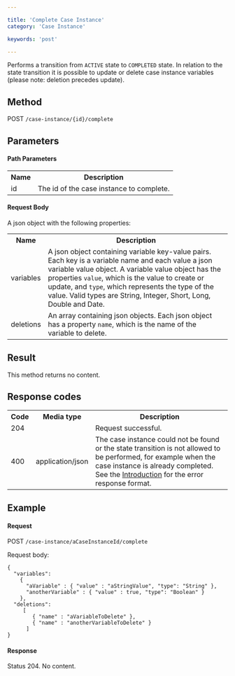 ```yaml
---

title: 'Complete Case Instance'
category: 'Case Instance'

keywords: 'post'

---
```


Performs a transition from <code>ACTIVE</code> state to <code>COMPLETED</code> state. In relation to the state transition it is possible to update or delete case instance variables (please note: deletion precedes update).


Method
------

POST `/case-instance/{id}/complete`


Parameters
----------

#### Path Parameters

<table class="table table-striped">
  <tr>
    <th>Name</th>
    <th>Description</th>
  </tr>
  <tr>
    <td>id</td>
    <td>The id of the case instance to complete.</td>
  </tr>
</table>


#### Request Body

A json object with the following properties:

<table class="table table-striped">
  <tr>
    <th>Name</th>
    <th>Description</th>
  </tr>
  <tr>
    <td>variables</td>
    <td>A json object containing variable key-value pairs. Each key is a variable name and each value a json variable value object.
    A variable value object has the properties <code>value</code>, which is the value to create or update, and <code>type</code>, which represents the type of the value. Valid types are String, Integer, Short, Long, Double and Date.</td>
  </tr>
  <tr>
    <td>deletions</td>
    <td>An array containing json objects. Each json object has a property <code>name</code>, which is the name of the variable to delete.</td>
  </tr>
</table>


Result
------

This method returns no content.


Response codes
--------------

<table class="table table-striped">
  <tr>
    <th>Code</th>
    <th>Media type</th>
    <th>Description</th>
  </tr>
  <tr>
    <td>204</td>
    <td></td>
    <td>Request successful.</td>
  </tr>
  <tr>
    <td>400</td>
    <td>application/json</td>
    <!-- At the moment it is not possible to distinguish between case execution not found, transition not allowed etc. Because a ProcessEngineException is always thrown. -->
    <td>The case instance could not be found or the state transition is not allowed to be performed, for example when the case instance is already completed. See the <a href="ref:#overview-introduction">Introduction</a> for the error response format.</td>
  </tr>
</table>

Example
-------

#### Request

POST `/case-instance/aCaseInstanceId/complete`

Request body:

    {
      "variables":
        {
          "aVariable" : { "value" : "aStringValue", "type": "String" },
          "anotherVariable" : { "value" : true, "type": "Boolean" }
        },
      "deletions":
         [
            { "name" : "aVariableToDelete" },
            { "name" : "anotherVariableToDelete" }
          ]
    }

#### Response

Status 204. No content.

